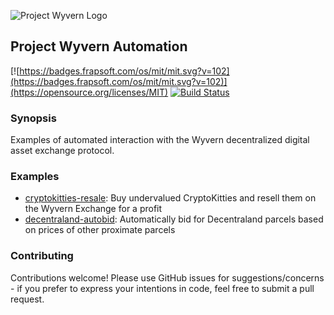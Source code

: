 ![Project Wyvern Logo](https://media.githubusercontent.com/media/ProjectWyvern/wyvern-branding/master/logo/logo-square-red-transparent-200x200.png?raw=true "Project Wyvern Logo")

## Project Wyvern Automation

[![https://badges.frapsoft.com/os/mit/mit.svg?v=102](https://badges.frapsoft.com/os/mit/mit.svg?v=102)](https://opensource.org/licenses/MIT) [![Build Status](https://travis-ci.org/ProjectWyvern/automation.svg?branch=master)](https://travis-ci.org/ProjectWyvern/wyvern-ethereum)

### Synopsis

Examples of automated interaction with the Wyvern decentralized digital asset exchange protocol.

### Examples

  - [cryptokitties-resale](cryptokitties-resale): Buy undervalued CryptoKitties and resell them on the Wyvern Exchange for a profit
  - [decentraland-autobid](decentraland-autobid): Automatically bid for Decentraland parcels based on prices of other proximate parcels

### Contributing

Contributions welcome! Please use GitHub issues for suggestions/concerns - if you prefer to express your intentions in code, feel free to submit a pull request.
